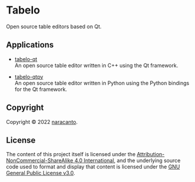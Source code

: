 
# Tabelo

Open source table editors based on Qt.


## Applications

- [tabelo-qt](https://github.com/tabeloapp/tabelo-qt)  
  An open source table editor written in C++ using the Qt framework.

- [tabelo-qtpy](https://github.com/tabeloapp/tabelo-qtpy)  
  An open source table editor written in Python using the Python bindings for the Qt framework.


## Copyright

Copyright &copy; 2022 [naracanto](https://naracanto.com).


## License

The content of this project itself is licensed under the [Attribution-NonCommercial-ShareAlike 4.0 International](https://creativecommons.org/licenses/by-nc-sa/4.0/), and the underlying source code used to format and display that content is licensed under the [GNU General Public License v3.0](LICENSE).
